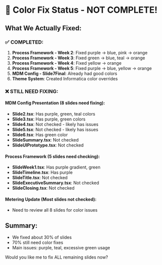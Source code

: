 # 🚨 Color Fix Status - NOT COMPLETE!

## What We Actually Fixed:

### ✅ COMPLETED:
1. **Process Framework - Week 2**: Fixed purple → blue, pink → orange
2. **Process Framework - Week 3**: Fixed green → blue, teal → orange  
3. **Process Framework - Week 4**: Fixed yellow → orange
4. **Process Framework - Week 5**: Fixed purple → blue, yellow → orange
5. **MDM Config - Slide7Final**: Already had good colors
6. **Theme System**: Created Informatica color overrides

### ❌ STILL NEED FIXING:

#### MDM Config Presentation (8 slides need fixing):
- **Slide2.tsx**: Has purple, green, teal colors
- **Slide3.tsx**: Has purple, green colors
- **Slide4.tsx**: Not checked - likely has issues
- **Slide5.tsx**: Not checked - likely has issues
- **Slide6.tsx**: Has green color
- **SlideSummary.tsx**: Not checked
- **SlideUIPrototype.tsx**: Not checked

#### Process Framework (5 slides need checking):
- **SlideWeek1.tsx**: Has purple gradient, green
- **SlideTimeline.tsx**: Has purple
- **SlideTitle.tsx**: Not checked
- **SlideExecutiveSummary.tsx**: Not checked
- **SlideClosing.tsx**: Not checked

#### Metering Update (Most slides not checked):
- Need to review all 8 slides for color issues

## Summary:
- We fixed about 30% of slides
- 70% still need color fixes
- Main issues: purple, teal, excessive green usage

Would you like me to fix ALL remaining slides now?